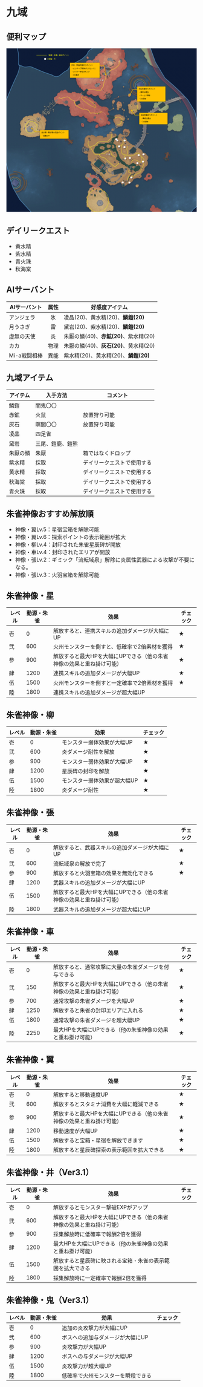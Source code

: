 # 九域

## 便利マップ
![](img/domain9_img003.png)

## デイリークエスト
* 黄水精
* 紫水精
* 青火珠
* 秋海棠

## AIサーバント

| AIサーバント | 属性 | 好感度アイテム |
| --- | :---: | --- |
| アンジェラ | 氷| 凌晶(20)、黄水精(20)、**鱗鎧(20)** |
| 月うさぎ | 雷 | 黛岩(20)、紫水精(20)、**鱗鎧(20)** |
| 虚無の天使 | 炎 | 朱厭の鱗(40)、**赤鉱(20)**、紫水精(20) |
| カカ | 物理 | 朱厭の鱗(40)、**灰石(20)**、黄水精(20) |
| Mi-a戦闘相棒 | 異能 | 紫水精(20)、黄水精(20)、**鱗鎧(20)** |

## 九域アイテム

| アイテム | 入手方法 | コメント |
| --- | --- | --- |
| 鱗鎧 | 闇鬼〇〇 |  |
| 赤鉱 | 火鼠 | 放置狩り可能 |
| 灰石 | 瞑闇〇〇 | 放置狩り可能 |
| 凌晶 | 四足雀 |  |
| 黛岩 | 三尾、鎧鹿、鎧熊 |  |
| 朱厭の鱗 | 朱厭 | 箱ではなくドロップ |
| 紫水精 | 採取 | デイリークエストで使用する |
| 黄水精 | 採取 | デイリークエストで使用する |
| 秋海棠 | 採取 | デイリークエストで使用する |
| 青火珠 | 採取 | デイリークエストで使用する |

## 朱雀神像おすすめ解放順
* 神像・翼Lv.5：星宿宝箱を解除可能
* 神像・翼Lv.6：探索ポイントの表示範囲が拡大
* 神像・柳Lv.4：封印された朱雀星辰碑が開放
* 神像・車Lv.4：封印されたエリアが開放
* 神像・張Lv.2：ギミック「流転域泉」解除に炎属性武器による攻撃が不要になる。
* 神像・張Lv.3：火羽宝箱を解除可能

## 朱雀神像・星

| レベル | 動源・朱雀 | 効果 | チェック |
| --- | --- | --- | --- |
| 壱 | 0 | 解放すると、連携スキルの追加ダメージが大幅にUP | ★ |
| 弐 | 600 | 火州モンスターを倒すと、低確率で2倍素材を獲得 | ★ |
| 参 | 900 | 解放すると最大HPを大幅にUPできる（他の朱雀神像の効果と重ね掛け可能） | ★ |
| 肆 | 1200 | 連携スキルの追加ダメージが大幅UP | ★ |
| 伍 | 1500 | 火州モンスターを倒すと一定確率で2倍素材を獲得 | ★ |
| 陸 | 1800 | 連携スキルの追加ダメージが超大幅UP |  |

## 朱雀神像・柳

| レベル | 動源・朱雀 | 効果 | チェック |
| --- | --- | --- | --- |
| 壱 | 0 | モンスター弱体効果が大幅UP | ★ |
| 弐 | 600 | 炎ダメージ耐性を解放 | ★ |
| 参 | 900 | モンスター弱体効果が大幅UP | ★ |
| 肆 | 1200 | 星辰碑の封印を解放 | ★ |
| 伍 | 1500 | モンスター弱体効果が超大幅UP | ★ |
| 陸 | 1800 | 炎ダメージ耐性 | ★ |

## 朱雀神像・張

| レベル | 動源・朱雀 | 効果 | チェック |
| --- | --- | --- | --- |
| 壱 | 0 | 解放すると、武器スキルの追加ダメージが大幅にUP | ★ |
| 弐 | 600 | 流転域泉の解放で完了 | ★ |
| 参 | 900 | 解放すると火羽宝箱の効果を無効化できる | ★ |
| 肆 | 1200 | 武器スキルの追加ダメージが大幅にUP |  |
| 伍 | 1500 | 解放すると最大HPを大幅にUPできる（他の朱雀神像の効果と重ね掛け可能） |  |
| 陸 | 1800 | 武器スキルの追加ダメージが超大幅にUP |  |

## 朱雀神像・車

| レベル | 動源・朱雀 | 効果 | チェック |
| --- | --- | --- | --- |
| 壱 | 0 | 解放すると、通常攻撃に大量の朱雀ダメージを付与できる | ★ |
| 弐 | 150 | 解放すると最大HPを大幅にUPできる（他の朱雀神像の効果と重ね掛け可能） | ★ |
| 参 | 700 | 通常攻撃の朱雀ダメージを大幅UP | ★ |
| 肆 | 1250 | 解放すると朱雀の封印エリアに入れる | ★ |
| 伍 | 1800 | 通常攻撃の朱雀ダメージを超大幅UP | ★ |
| 陸 | 2250 | 最大HPを大幅にUPできる（他の朱雀神像の効果と重ね掛け可能） | ★ |

## 朱雀神像・翼

| レベル | 動源・朱雀 | 効果 | チェック |
| --- | --- | --- | --- |
| 壱 | 0 | 解放すると移動速度UP | ★ |
| 弐 | 600 | 解放するとスタミナ消費を大幅に軽減できる | ★ |
| 参 | 900 | 解放すると最大HPを大幅にUPできる（他の朱雀神像の効果と重ね掛け可能） | ★ |
| 肆 | 1200 | 移動速度が大幅UP | ★ |
| 伍 | 1500 | 解放すると宝箱・星宿を解放できます | ★ |
| 陸 | 1800 | 解放すると星辰碑探索の表示範囲を拡大できる | ★ |

## 朱雀神像・井（Ver3.1）

| レベル | 動源・朱雀 | 効果 | チェック |
| --- | --- | --- | --- |
| 壱 | 0 | 解放するとモンスター撃破EXPがアップ |  |
| 弐 | 600 | 解放すると最大HPを大幅にUPできる（他の朱雀神像の効果と重ね掛け可能） |  |
| 参 | 900 | 採集解放時に低確率で報酬2倍を獲得 |  |
| 肆 | 1200 | 最大HPを大幅にUPできる（他の朱雀神像の効果と重ね掛け可能） |  |
| 伍 | 1500 | 解放すると星辰碑に映される宝箱・朱雀の表示範囲を拡大できる |  |
| 陸 | 1800 | 採集解放時に一定確率で報酬2倍を獲得 |  |

## 朱雀神像・鬼（Ver3.1）

| レベル | 動源・朱雀 | 効果 | チェック |
| --- | --- | --- | --- |
| 壱 | 0 | 追加の炎攻撃力が大幅にUP |  |
| 弐 | 600 | ボスへの追加与ダメージが大幅にUP |  |
| 参 | 900 | 炎攻撃力が大幅UP |  |
| 肆 | 1200 | ボスへの与ダメージが大幅UP |  |
| 伍 | 1500 | 炎攻撃力が超大幅UP |  |
| 陸 | 1800 | 低確率で火州モンスターを瞬殺できる |  |
